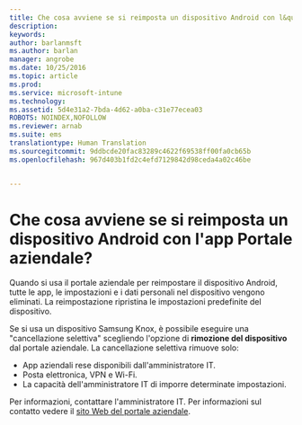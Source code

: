 ```yaml
---
title: Che cosa avviene se si reimposta un dispositivo Android con l&quot;app Portale aziendale? | Microsoft Intune
description: 
keywords: 
author: barlanmsft
ms.author: barlan
manager: angrobe
ms.date: 10/25/2016
ms.topic: article
ms.prod: 
ms.service: microsoft-intune
ms.technology: 
ms.assetid: 5d4e31a2-7bda-4d62-a0ba-c31e77ecea03
ROBOTS: NOINDEX,NOFOLLOW
ms.reviewer: arnab
ms.suite: ems
translationtype: Human Translation
ms.sourcegitcommit: 9ddbcde20fac83289c4622f69538ff00fa0cb65b
ms.openlocfilehash: 967d403b1fd2c4efd7129842d98ceda4a02c46be


---
```



# <a name="what-happens-if-you-reset-your-android-device-using-the-company-portal"></a>Che cosa avviene se si reimposta un dispositivo Android con l'app Portale aziendale?

Quando si usa il portale aziendale per reimpostare il dispositivo Android, tutte le app, le impostazioni e i dati personali nel dispositivo vengono eliminati. La reimpostazione ripristina le impostazioni predefinite del dispositivo.

Se si usa un dispositivo Samsung Knox, è possibile eseguire una "cancellazione selettiva" scegliendo l'opzione di **rimozione del dispositivo** dal portale aziendale. La cancellazione selettiva rimuove solo:

- App aziendali rese disponibili dall'amministratore IT.
- Posta elettronica, VPN e Wi-Fi.
- La capacità dell'amministratore IT di imporre determinate impostazioni.

Per informazioni, contattare l'amministratore IT. Per informazioni sul contatto vedere il [sito Web del portale aziendale](http://portal.manage.microsoft.com).



<!--HONumber=Nov16_HO2-->


